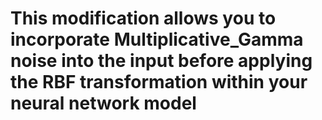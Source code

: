 # This modification allows you to incorporate Multiplicative_Gamma noise into the input before applying the RBF transformation within your neural network model
